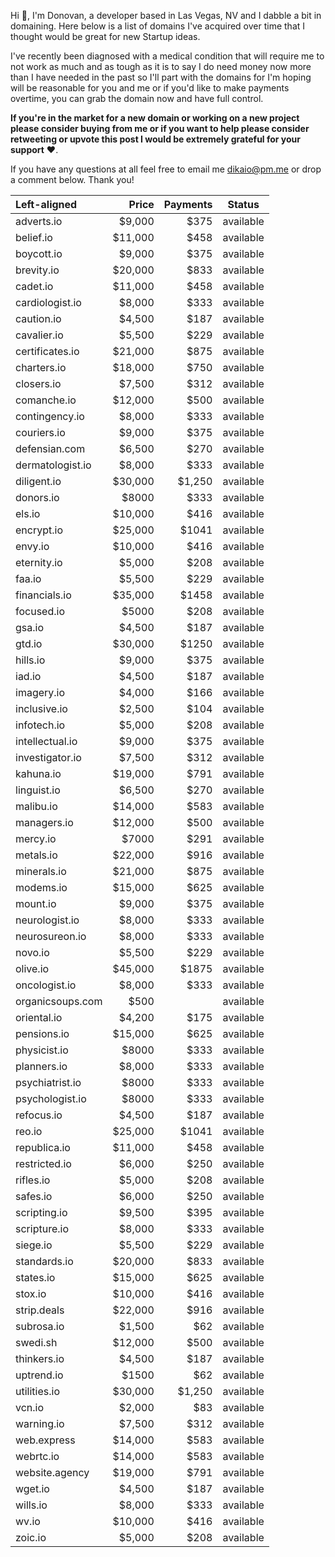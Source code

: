Hi 👋, I'm Donovan, a developer based in Las Vegas, NV and I dabble a bit in domaining. Here below is a list of domains I've acquired over time that I thought would be great for new Startup ideas.

I've recently been diagnosed with a medical condition that will require me to not work as much and as tough as it is to say I do need money now more than I have needed in the past so I'll part with the domains for I'm hoping will be reasonable for you and me or if you'd like to make payments overtime, you can grab the domain now and have full control.

**If you're in the market for a new domain or working on a new project please consider buying from me or if you want to help please consider retweeting or upvote this post I would be extremely grateful for your support** ❤️.

If you have any questions at all feel free to email me <dikaio@pm.me> or drop a comment below. Thank you!

| Left-aligned     |   Price | Payments |  Status   |
| :--------------- | ------: | -------: | :-------: |
| adverts.io       |  $9,000 |     $375 | available |
| belief.io        | $11,000 |     $458 | available |
| boycott.io       |  $9,000 |     $375 | available |
| brevity.io       | $20,000 |     $833 | available |
| cadet.io         | $11,000 |     $458 | available |
| cardiologist.io  |  $8,000 |     $333 | available |
| caution.io       |  $4,500 |     $187 | available |
| cavalier.io      |  $5,500 |     $229 | available |
| certificates.io  | $21,000 |     $875 | available |
| charters.io      | $18,000 |     $750 | available |
| closers.io       |  $7,500 |     $312 | available |
| comanche.io      | $12,000 |     $500 | available |
| contingency.io   |  $8,000 |     $333 | available |
| couriers.io      |  $9,000 |     $375 | available |
| defensian.com    |  $6,500 |     $270 | available |
| dermatologist.io |  $8,000 |     $333 | available |
| diligent.io      | $30,000 |   $1,250 | available |
| donors.io        |   $8000 |     $333 | available |
| els.io           | $10,000 |     $416 | available |
| encrypt.io       | $25,000 |    $1041 | available |
| envy.io          | $10,000 |     $416 | available |
| eternity.io      |  $5,000 |     $208 | available |
| faa.io           |  $5,500 |     $229 | available |
| financials.io    | $35,000 |    $1458 | available |
| focused.io       |   $5000 |     $208 | available |
| gsa.io           |  $4,500 |     $187 | available |
| gtd.io           | $30,000 |    $1250 | available |
| hills.io         |  $9,000 |     $375 | available |
| iad.io           |  $4,500 |     $187 | available |
| imagery.io       |  $4,000 |     $166 | available |
| inclusive.io     |  $2,500 |     $104 | available |
| infotech.io      |  $5,000 |     $208 | available |
| intellectual.io  |  $9,000 |     $375 | available |
| investigator.io  |  $7,500 |     $312 | available |
| kahuna.io        | $19,000 |     $791 | available |
| linguist.io      |  $6,500 |     $270 | available |
| malibu.io        | $14,000 |     $583 | available |
| managers.io      | $12,000 |     $500 | available |
| mercy.io         |   $7000 |     $291 | available |
| metals.io        | $22,000 |     $916 | available |
| minerals.io      | $21,000 |     $875 | available |
| modems.io        | $15,000 |     $625 | available |
| mount.io         |  $9,000 |     $375 | available |
| neurologist.io   |  $8,000 |     $333 | available |
| neurosureon.io   |  $8,000 |     $333 | available |
| novo.io          |  $5,500 |     $229 | available |
| olive.io         | $45,000 |    $1875 | available |
| oncologist.io    |  $8,000 |     $333 | available |
| organicsoups.com |    $500 |          | available |
| oriental.io      |  $4,200 |     $175 | available |
| pensions.io      | $15,000 |     $625 | available |
| physicist.io     |   $8000 |     $333 | available |
| planners.io      |  $8,000 |     $333 | available |
| psychiatrist.io  |   $8000 |     $333 | available |
| psychologist.io  |   $8000 |     $333 | available |
| refocus.io       |  $4,500 |     $187 | available |
| reo.io           | $25,000 |    $1041 | available |
| republica.io     | $11,000 |     $458 | available |
| restricted.io    |  $6,000 |     $250 | available |
| rifles.io        |  $5,000 |     $208 | available |
| safes.io         |  $6,000 |     $250 | available |
| scripting.io     |  $9,500 |     $395 | available |
| scripture.io     |  $8,000 |     $333 | available |
| siege.io         |  $5,500 |     $229 | available |
| standards.io     | $20,000 |     $833 | available |
| states.io        | $15,000 |     $625 | available |
| stox.io          | $10,000 |     $416 | available |
| strip.deals      | $22,000 |     $916 | available |
| subrosa.io       |  $1,500 |      $62 | available |
| swedi.sh         | $12,000 |     $500 | available |
| thinkers.io      |  $4,500 |     $187 | available |
| uptrend.io       |   $1500 |      $62 | available |
| utilities.io     | $30,000 |   $1,250 | available |
| vcn.io           |  $2,000 |      $83 | available |
| warning.io       |  $7,500 |     $312 | available |
| web.express      | $14,000 |     $583 | available |
| webrtc.io        | $14,000 |     $583 | available |
| website.agency   | $19,000 |     $791 | available |
| wget.io          |  $4,500 |     $187 | available |
| wills.io         |  $8,000 |     $333 | available |
| wv.io            | $10,000 |     $416 | available |
| zoic.io          |  $5,000 |     $208 | available |
